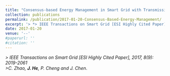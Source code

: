 ```yaml
---
title: "Consensus-based Energy Management in Smart Grid with Transmission Losses and Directed Communication"
collection: publications
permalink: /publication/2017-01-20-Consensus-Based-Energy-Management/
excerpt: '> *> IEEE Transactions on Smart Grid [ESI Highly Cited Paper],  2017, 8(9): 2019-2061*<br>> *C. Zhao, **J. He**, P. Cheng and J. Chen*.'
date: 2017-01-20
venue: '--'
#paperurl: ''
#citation: ''
---
```

*> IEEE Transactions on Smart Grid [ESI Highly Cited Paper],  2017, 8(9): 2019-2061*  
*>C. Zhao, **J. He**, P. Cheng and J. Chen*.